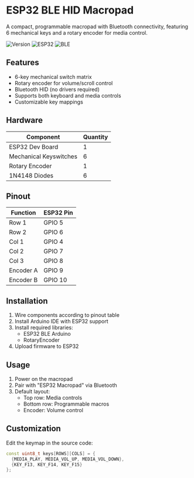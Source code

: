 # ESP32 BLE HID Macropad

A compact, programmable macropad with Bluetooth connectivity, featuring 6 mechanical keys and a rotary encoder for media control.

![Version](https://img.shields.io/badge/Version-1.0-blue.svg)
![ESP32](https://img.shields.io/badge/Platform-ESP32-green.svg)
![BLE](https://img.shields.io/badge/Connectivity-BLE_HID-orange.svg)

## Features

- 6-key mechanical switch matrix
- Rotary encoder for volume/scroll control
- Bluetooth HID (no drivers required)
- Supports both keyboard and media controls
- Customizable key mappings

## Hardware

| Component | Quantity |
|-----------|----------|
| ESP32 Dev Board | 1 |
| Mechanical Keyswitches | 6 |
| Rotary Encoder | 1 |
| 1N4148 Diodes | 6 |

## Pinout

| Function | ESP32 Pin |
|----------|-----------|
| Row 1 | GPIO 5 |
| Row 2 | GPIO 6 |
| Col 1 | GPIO 4 |
| Col 2 | GPIO 7 |
| Col 3 | GPIO 8 |
| Encoder A | GPIO 9 |
| Encoder B | GPIO 10 |

## Installation

1. Wire components according to pinout table
2. Install Arduino IDE with ESP32 support
3. Install required libraries:
   - ESP32 BLE Arduino
   - RotaryEncoder
4. Upload firmware to ESP32

## Usage

1. Power on the macropad
2. Pair with "ESP32 Macropad" via Bluetooth
3. Default layout:
   - Top row: Media controls
   - Bottom row: Programmable macros
   - Encoder: Volume control

## Customization

Edit the keymap in the source code:

```cpp
const uint8_t keys[ROWS][COLS] = {
  {MEDIA_PLAY, MEDIA_VOL_UP, MEDIA_VOL_DOWN},
  {KEY_F13, KEY_F14, KEY_F15}
};
